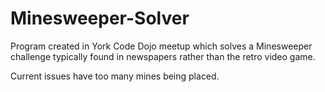 # Minesweeper-Solver
Program created in York Code Dojo meetup which solves a Minesweeper challenge typically found in newspapers rather than the retro video game. 

Current issues have too many mines being placed.
